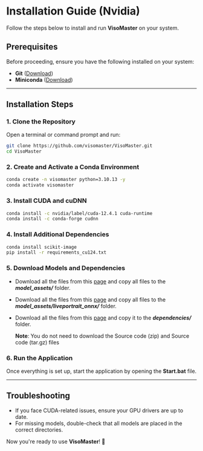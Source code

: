 # **Installation Guide (Nvidia)**

Follow the steps below to install and run **VisoMaster** on your system.

## **Prerequisites**
Before proceeding, ensure you have the following installed on your system:
- **Git** ([Download](https://git-scm.com/downloads))
- **Miniconda** ([Download](https://www.anaconda.com/download))

---

## **Installation Steps**

### **1. Clone the Repository**  
Open a terminal or command prompt and run:  
```sh
git clone https://github.com/visomaster/VisoMaster.git
cd VisoMaster
```

### **2. Create and Activate a Conda Environment**  
```sh
conda create -n visomaster python=3.10.13 -y
conda activate visomaster
```

### **3. Install CUDA and cuDNN**  
```sh
conda install -c nvidia/label/cuda-12.4.1 cuda-runtime
conda install -c conda-forge cudnn
```

### **4. Install Additional Dependencies**  
```sh
conda install scikit-image
pip install -r requirements_cu124.txt
```

### **5. Download Models and Dependencies**  
- Download all the files from this [page](https://github.com/visomaster/visomaster-assets/releases/tag/v0.1.0) and copy all files to the ***model_assets/*** folder.  
- Download all the files from this [page](https://github.com/visomaster/visomaster-assets/releases/tag/v0.1.0_lp) and copy all files to the ***model_assets/liveportrait_onnx/*** folder.
- Download all the files from this [page](https://github.com/visomaster/visomaster-assets/releases/tag/v0.1.0_dp) and copy it to the ***dependencies/*** folder.

  **Note**: You do not need to download the Source code (zip) and Source code (tar.gz) files 
### **6. Run the Application**  
Once everything is set up, start the application by opening the **Start.bat** file.

---

## **Troubleshooting**
- If you face CUDA-related issues, ensure your GPU drivers are up to date.
- For missing models, double-check that all models are placed in the correct directories.

Now you're ready to use **VisoMaster**! 🚀

